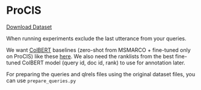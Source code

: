 # ProCIS

[Download Dataset](https://drive.google.com/file/d/1aXBDAgjdJ6E83ia5kndZLntnVqO9chIF/view?usp=sharing)

When running experiments exclude the last utterance from your queries.

We want [ColBERT](https://github.com/stanford-futuredata/ColBERT) baselines (zero-shot from MSMARCO + fine-tuned only on ProCIS) like these [here](https://docs.google.com/spreadsheets/d/1nbz21FptIWDYNeomtFdNd689vKNbPwKohQjSbT7tt7k/edit#gid=0). We also need the ranklists from the best fine-tuned ColBERT model (query id, doc id, rank) to use for annotation later.

For preparing the queries and qlrels files using the original dataset files, you can use `prepare_queries.py`
